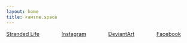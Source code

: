 ```yaml
---
layout: home
title: ғaмιne.space
---
```


<section class="section">
  <div class="container">
  <div class="columns">
    <div class="column">
      <a class="notification is-danger has-text-centered" href="http://shop.stranded.life">Stranded Life</a>
    </div>
        <div class="column">
      <a class="notification is-warning has-text-centered" href="https://instagram.com/strandedlife/">Instagram</a>
    </div>
    <div class="column">
      <a class="notification is-warning has-text-centered" href="http://faminefamine.deviantart.com/">DeviantArt</a>
    </div>
    <div class="column">
      <a class="notification is-warning has-text-centered" href="https://facebook.com/Stranded.Life.Shop/">Facebook</a>
    </div>
  </div>
  </div>
</section>
